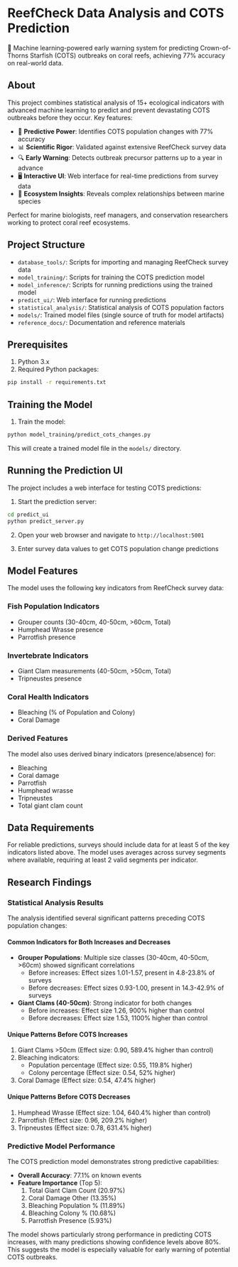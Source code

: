# ReefCheck Data Analysis and COTS Prediction

🌊 Machine learning-powered early warning system for predicting Crown-of-Thorns Starfish (COTS) outbreaks on coral reefs, achieving 77% accuracy on real-world data.

## About

This project combines statistical analysis of 15+ ecological indicators with advanced machine learning to predict and prevent devastating COTS outbreaks before they occur. Key features:

- 🎯 **Predictive Power**: Identifies COTS population changes with 77% accuracy
- 📊 **Scientific Rigor**: Validated against extensive ReefCheck survey data
- 🔍 **Early Warning**: Detects outbreak precursor patterns up to a year in advance
- 🖥️ **Interactive UI**: Web interface for real-time predictions from survey data
- 🧬 **Ecosystem Insights**: Reveals complex relationships between marine species

Perfect for marine biologists, reef managers, and conservation researchers working to protect coral reef ecosystems.

## Project Structure

- `database_tools/`: Scripts for importing and managing ReefCheck survey data
- `model_training/`: Scripts for training the COTS prediction model
- `model_inference/`: Scripts for running predictions using the trained model
- `predict_ui/`: Web interface for running predictions
- `statistical_analysis/`: Statistical analysis of COTS population factors
- `models/`: Trained model files (single source of truth for model artifacts)
- `reference_docs/`: Documentation and reference materials

## Prerequisites

1. Python 3.x
2. Required Python packages:
```bash
pip install -r requirements.txt
```

## Training the Model

1. Train the model:
```bash
python model_training/predict_cots_changes.py
```
This will create a trained model file in the `models/` directory.

## Running the Prediction UI

The project includes a web interface for testing COTS predictions:

1. Start the prediction server:
```bash
cd predict_ui
python predict_server.py
```

2. Open your web browser and navigate to `http://localhost:5001`

3. Enter survey data values to get COTS population change predictions

## Model Features

The model uses the following key indicators from ReefCheck survey data:

### Fish Population Indicators
- Grouper counts (30-40cm, 40-50cm, >60cm, Total)
- Humphead Wrasse presence
- Parrotfish presence

### Invertebrate Indicators
- Giant Clam measurements (40-50cm, >50cm, Total)
- Tripneustes presence

### Coral Health Indicators
- Bleaching (% of Population and Colony)
- Coral Damage

### Derived Features
The model also uses derived binary indicators (presence/absence) for:
- Bleaching
- Coral damage
- Parrotfish
- Humphead wrasse
- Tripneustes
- Total giant clam count

## Data Requirements

For reliable predictions, surveys should include data for at least 5 of the key indicators listed above. The model uses averages across survey segments where available, requiring at least 2 valid segments per indicator.

## Research Findings

### Statistical Analysis Results

The analysis identified several significant patterns preceding COTS population changes:

#### Common Indicators for Both Increases and Decreases
- **Grouper Populations**: Multiple size classes (30-40cm, 40-50cm, >60cm) showed significant correlations
  - Before increases: Effect sizes 1.01-1.57, present in 4.8-23.8% of surveys
  - Before decreases: Effect sizes 0.93-1.00, present in 14.3-42.9% of surveys
- **Giant Clams (40-50cm)**: Strong indicator for both changes
  - Before increases: Effect size 1.26, 900% higher than control
  - Before decreases: Effect size 1.53, 1100% higher than control

#### Unique Patterns Before COTS Increases
1. Giant Clams >50cm (Effect size: 0.90, 589.4% higher than control)
2. Bleaching indicators:
   - Population percentage (Effect size: 0.55, 119.8% higher)
   - Colony percentage (Effect size: 0.54, 52% higher)
3. Coral Damage (Effect size: 0.54, 47.4% higher)

#### Unique Patterns Before COTS Decreases
1. Humphead Wrasse (Effect size: 1.04, 640.4% higher than control)
2. Parrotfish (Effect size: 0.96, 209.2% higher)
3. Tripneustes (Effect size: 0.78, 631.4% higher)

### Predictive Model Performance

The COTS prediction model demonstrates strong predictive capabilities:

- **Overall Accuracy**: 77.1% on known events
- **Feature Importance** (Top 5):
  1. Total Giant Clam Count (20.97%)
  2. Coral Damage Other (13.35%)
  3. Bleaching Population % (11.89%)
  4. Bleaching Colony % (10.68%)
  5. Parrotfish Presence (5.93%)

The model shows particularly strong performance in predicting COTS increases, with many predictions showing confidence levels above 80%. This suggests the model is especially valuable for early warning of potential COTS outbreaks.
